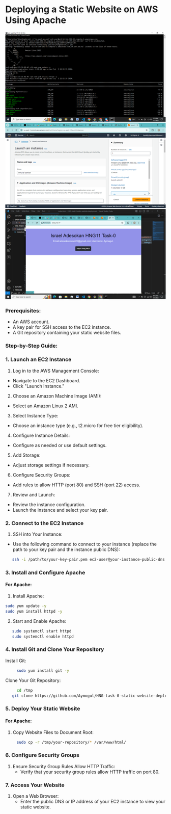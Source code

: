 # Deploying a Static Website on AWS Using Apache 

![alt text](./screenshots/apache-install.PNG)
![alt text](./screenshots/ec2-server.PNG)
![alt text](./screenshots/hng-page.PNG)
### Prerequisites:
- An AWS account.
- A key pair for SSH access to the EC2 instance.
- A Git repository containing your static website files.

### Step-by-Step Guide:

### 1. Launch an EC2 Instance

1. Log in to the AWS Management Console:
- Navigate to the EC2 Dashboard.
- Click "Launch Instance."

2. Choose an Amazon Machine Image (AMI):
- Select an Amazon Linux 2 AMI.

3. Select Instance Type:
- Choose an instance type (e.g., t2.micro for free tier eligibility).

4. Configure Instance Details:
- Configure as needed or use default settings.

5. Add Storage:
- Adjust storage settings if necessary.

6. Configure Security Groups:
- Add rules to allow HTTP (port 80) and SSH (port 22) access.

7. Review and Launch:
- Review the instance configuration.
- Launch the instance and select your key pair.

### 2. Connect to the EC2 Instance

1. SSH into Your Instance:
- Use the following command to connect to your instance (replace the path to your key pair and the instance public DNS):
   
```sh
   ssh -i /path/to/your-key-pair.pem ec2-user@your-instance-public-dns
```
         
     
### 3. Install and Configure Apache 

#### For Apache:

1. Install Apache:
```sh
sudo yum update -y
sudo yum install httpd -y
```    


2. Start and Enable Apache:
```sh
   sudo systemctl start httpd
   sudo systemctl enable httpd
```
     
   
### 4. Install Git and Clone Your Repository

 Install Git:
```sh
     sudo yum install git -y
```
Clone Your Git Repository:
```sh
     cd /tmp
   git clone https://github.com/Aymogul/HNG-task-0-static-website-deployment.git
```
### 5. Deploy Your Static Website

#### For Apache:

1. Copy Website Files to Document Root:
```sh
     sudo cp -r /tmp/your-repository/* /var/www/html/
```
   
### 6. Configure Security Groups

1. Ensure Security Group Rules Allow HTTP Traffic:
   - Verify that your security group rules allow HTTP traffic on port 80.

### 7. Access Your Website

1. Open a Web Browser:
   - Enter the public DNS or IP address of your EC2 instance to view your static website.


